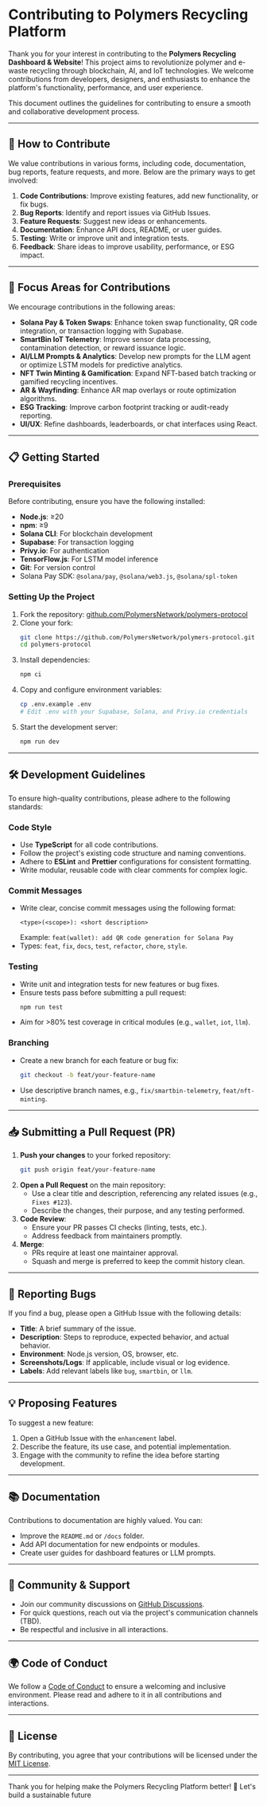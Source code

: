 # Contributing to Polymers Recycling Platform

Thank you for your interest in contributing to the **Polymers Recycling Dashboard & Website**! This project aims to revolutionize polymer and e-waste recycling through blockchain, AI, and IoT technologies. We welcome contributions from developers, designers, and enthusiasts to enhance the platform's functionality, performance, and user experience.

This document outlines the guidelines for contributing to ensure a smooth and collaborative development process.

---

## 🌟 How to Contribute

We value contributions in various forms, including code, documentation, bug reports, feature requests, and more. Below are the primary ways to get involved:

1. **Code Contributions**: Improve existing features, add new functionality, or fix bugs.
2. **Bug Reports**: Identify and report issues via GitHub Issues.
3. **Feature Requests**: Suggest new ideas or enhancements.
4. **Documentation**: Enhance API docs, README, or user guides.
5. **Testing**: Write or improve unit and integration tests.
6. **Feedback**: Share ideas to improve usability, performance, or ESG impact.

---

## 🔧 Focus Areas for Contributions

We encourage contributions in the following areas:

- **Solana Pay & Token Swaps**: Enhance token swap functionality, QR code integration, or transaction logging with Supabase.
- **SmartBin IoT Telemetry**: Improve sensor data processing, contamination detection, or reward issuance logic.
- **AI/LLM Prompts & Analytics**: Develop new prompts for the LLM agent or optimize LSTM models for predictive analytics.
- **NFT Twin Minting & Gamification**: Expand NFT-based batch tracking or gamified recycling incentives.
- **AR & Wayfinding**: Enhance AR map overlays or route optimization algorithms.
- **ESG Tracking**: Improve carbon footprint tracking or audit-ready reporting.
- **UI/UX**: Refine dashboards, leaderboards, or chat interfaces using React.

---

## 📋 Getting Started

### Prerequisites
Before contributing, ensure you have the following installed:
- **Node.js**: ≥20
- **npm**: ≥9
- **Solana CLI**: For blockchain development
- **Supabase**: For transaction logging
- **Privy.io**: For authentication
- **TensorFlow.js**: For LSTM model inference
- **Git**: For version control
- Solana Pay SDK: `@solana/pay`, `@solana/web3.js`, `@solana/spl-token`

### Setting Up the Project
1. Fork the repository: [github.com/PolymersNetwork/polymers-protocol](https://github.com/PolymersNetwork/polymers-protocol)
2. Clone your fork:
   ```bash
   git clone https://github.com/PolymersNetwork/polymers-protocol.git
   cd polymers-protocol
   ```
3. Install dependencies:
   ```bash
   npm ci
   ```
4. Copy and configure environment variables:
   ```bash
   cp .env.example .env
   # Edit .env with your Supabase, Solana, and Privy.io credentials
   ```
5. Start the development server:
   ```bash
   npm run dev
   ```

---

## 🛠 Development Guidelines

To ensure high-quality contributions, please adhere to the following standards:

### Code Style
- Use **TypeScript** for all code contributions.
- Follow the project's existing code structure and naming conventions.
- Adhere to **ESLint** and **Prettier** configurations for consistent formatting.
- Write modular, reusable code with clear comments for complex logic.

### Commit Messages
- Write clear, concise commit messages using the following format:
  ```
  <type>(<scope>): <short description>
  ```
  Example: `feat(wallet): add QR code generation for Solana Pay`
- Types: `feat`, `fix`, `docs`, `test`, `refactor`, `chore`, `style`.

### Testing
- Write unit and integration tests for new features or bug fixes.
- Ensure tests pass before submitting a pull request:
  ```bash
  npm run test
  ```
- Aim for >80% test coverage in critical modules (e.g., `wallet`, `iot`, `llm`).

### Branching
- Create a new branch for each feature or bug fix:
  ```bash
  git checkout -b feat/your-feature-name
  ```
- Use descriptive branch names, e.g., `fix/smartbin-telemetry`, `feat/nft-minting`.

---

## 📥 Submitting a Pull Request (PR)

1. **Push your changes** to your forked repository:
   ```bash
   git push origin feat/your-feature-name
   ```
2. **Open a Pull Request** on the main repository:
   - Use a clear title and description, referencing any related issues (e.g., `Fixes #123`).
   - Describe the changes, their purpose, and any testing performed.
3. **Code Review**:
   - Ensure your PR passes CI checks (linting, tests, etc.).
   - Address feedback from maintainers promptly.
4. **Merge**:
   - PRs require at least one maintainer approval.
   - Squash and merge is preferred to keep the commit history clean.

---

## 🐛 Reporting Bugs

If you find a bug, please open a GitHub Issue with the following details:
- **Title**: A brief summary of the issue.
- **Description**: Steps to reproduce, expected behavior, and actual behavior.
- **Environment**: Node.js version, OS, browser, etc.
- **Screenshots/Logs**: If applicable, include visual or log evidence.
- **Labels**: Add relevant labels like `bug`, `smartbin`, or `llm`.

---

## 💡 Proposing Features

To suggest a new feature:
1. Open a GitHub Issue with the `enhancement` label.
2. Describe the feature, its use case, and potential implementation.
3. Engage with the community to refine the idea before starting development.

---

## 📚 Documentation

Contributions to documentation are highly valued. You can:
- Improve the `README.md` or `/docs` folder.
- Add API documentation for new endpoints or modules.
- Create user guides for dashboard features or LLM prompts.

---

## 💬 Community & Support

- Join our community discussions on [GitHub Discussions](https://github.com/PolymersNetwork/polymers-recycling-platform/discussions).
- For quick questions, reach out via the project's communication channels (TBD).
- Be respectful and inclusive in all interactions.

---

## 🌍 Code of Conduct

We follow a [Code of Conduct](CODE_OF_CONDUCT.md) to ensure a welcoming and inclusive environment. Please read and adhere to it in all contributions and interactions.

---

## 📜 License

By contributing, you agree that your contributions will be licensed under the [MIT License](LICENSE).

---

Thank you for helping make the Polymers Recycling Platform better! 🚀 Let's build a sustainable future
